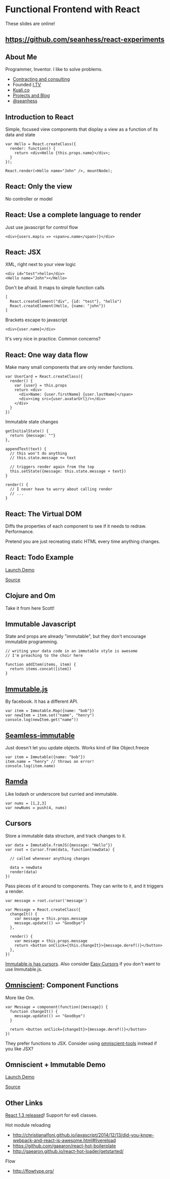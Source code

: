 Functional Frontend with React
==============================

These slides are online!

## https://github.com/seanhess/react-experiments

About Me
--------

Programmer, Inventor. I like to solve problems.

- [Contracting and consulting](https://www.linkedin.com/in/seanhess)
- Founded [I.TV](http://i.tv)
- [Kuali.co](http://kuali.co)
- [Projects and Blog](http://seanhess.github.io/)
- [@seanhess](https://twitter.com/seanhess)

Introduction to React
---------------------

Simple, focused view components that display a view as a function of its data and state

    var Hello = React.createClass({
      render: function() {
        return <div>Hello {this.props.name}</div>;
      }
    });

    React.render(<Hello name="John" />, mountNode);

React: Only the view
--------------------

No controller or model

React: Use a complete language to render
-------------------------------------------

Just use javascript for control flow

    <div>{users.map(u => <span>u.name</span>)}</div>

React: JSX
----------

XML, right next to your view logic

    <div id="test">hello</div>
    <Hello name="John"></Hello>

Don't be afraid. It maps to simple function calls

    [
      React.createElement("div", {id: "test"}, "hello")
      React.createElement(Hello, {name: "john"})
    ]

Brackets escape to javascript

    <div>{user.name}</div>

It's very nice in practice. Common concerns?

React: One way data flow
------------------------

Make many small components that are only render functions.
  
    var UserCard = React.createClass({
      render() {
        var {user} = this.props
        return <div>
          <div>Name: {user.firstName} {user.lastName}</span>
          <div><img src={user.avatarUrl}/></div>
        </div>
      }
    })

Immutable state changes

    getInitialState() {
      return {message: ""}
    },

    appendText(text) {
      // this won't do anything 
      // this.state.message += text

      // triggers render again from the top
      this.setState({message: this.state.message + text})
    }

    render() {
      // I never have to worry about calling render
      // ...
    }

React: The Virtual DOM
----------------------

Diffs the properties of each component to see if it needs to redraw. Performance.

Pretend you are just recreating static HTML every time anything changes. 

React: Todo Example
-------------------

[Launch Demo](http://localhost:3000/)

[Source](./src/example-react.jsx)

Clojure and Om
--------------
Take it from here Scott!

Immutable Javascript
--------------------

State and props are already "immutable", but they don't encourage immutable programming.

    // writing your data code in an immutable style is awesome
    // I'm preaching to the choir here

    function addItem(items, item) {
      return items.concat([item])
    }

[Immutable.js](https://github.com/facebook/immutable-js)
------------

By facebook. It has a different API.
  
    var item = Immutable.Map({name: "bob"})
    var newItem = item.set("name", "henry")
    console.log(newItem.get("name"))

[Seamless-immutable](https://github.com/rtfeldman/seamless-immutable)
-------------------

Just doesn't let you update objects. Works kind of like Object.freeze

    var item = Immutable({name: "bob"})
    item.name = "henry" // throws an error!
    console.log(item.name)
    
[Ramda](http://ramdajs.com/)
-----

Like lodash or underscore but curried and immutable.

    var nums = [1,2,3]
    var newNums = push(4, nums)

Cursors
-------

Store a immutable data structure, and track changes to it.

    var data = Immutable.fromJS({message: "Hello"})
    var root = Cursor.from(data, function(newData) {

      // called whenever anything changes

      data = newData
      render(data)
    })

Pass pieces of it around to components. They can write to it, and it triggers a render.
  
    var message = root.cursor('message')

    var Message = React.createClass({
      changeIt() {
        var message = this.props.message
        message.update(() => "Goodbye")
      },

      render() {
        var message = this.props.message
        return <button onClick={this.changeIt}>{message.deref()}</button>
      },
    })

[Immutable.js has cursors](https://github.com/facebook/immutable-js/tree/master/contrib/cursor). Also consider [Easy Cursors](https://github.com/kualico/easy-cursors) if you don't want to use Immutable.js.


[Omniscient](http://omniscientjs.github.io/): Component Functions
------------------------------

More like Om. 

    var Message = component(function({message}) {
      function changeIt() {
        message.update(() => "Goodbye")
      }

      return <button onClick={changeIt}>{message.deref()}</button>
    })

They prefer functions to JSX. Consider using [omniscient-tools](https://github.com/kualico/omniscient-tools) instead if you like JSX?

Omniscient + Immutable Demo
----------------------------

[Launch Demo](http://localhost:3000/)

[Source](./src/example-omniscient.jsx)

Other Links
-----------

[React 1.3 released](http://facebook.github.io/react/blog/2015/03/10/react-v0.13.html)! Support for es6 classes.

Hot module reloading

- http://christianalfoni.github.io/javascript/2014/12/13/did-you-know-webpack-and-react-is-awesome.html#livereload
- https://github.com/gaearon/react-hot-boilerplate
- http://gaearon.github.io/react-hot-loader/getstarted/

Flow

- http://flowtype.org/
